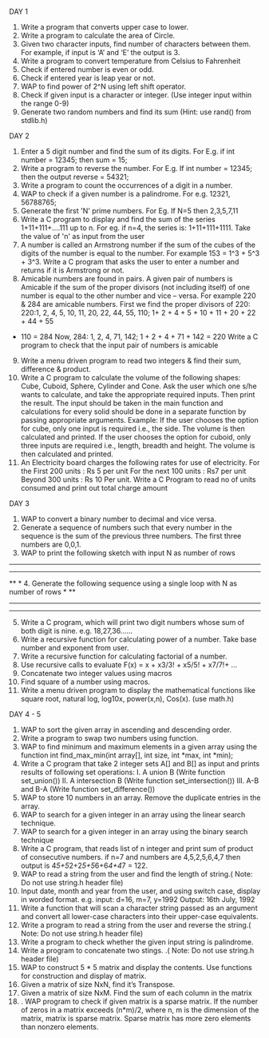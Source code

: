 DAY 1
1. Write a program that converts upper case to lower.
2. Write a program to calculate the area of Circle.
5. Given two character inputs, find number of characters between them. For example, if 
input is ‘A’ and ‘E’ the output is 3.
6. Write a program to convert temperature from Celsius to Fahrenheit 
7. Check if entered number is even or odd.
8. Check if entered year is leap year or not.
9. WAP to find power of 2^N using left shift operator.
10. Check if given input is a character or integer. (Use integer input within the range 0-9)
11. Generate two random numbers and find its sum (Hint: use rand() from stdlib.h)

DAY 2
1. Enter a 5 digit number and find the sum of its digits. For E.g. if int number = 12345; 
then sum = 15;
2. Write a program to reverse the number. For E.g. If int number = 12345; then the 
output reverse = 54321;
3. Write a program to count the occurrences of a digit in a number.
4. WAP to check if a given number is a palindrome. For e.g. 12321, 56788765;
5. Generate the first 'N' prime numbers. For Eg. If N=5 then 2,3,5,7,11
6. Write a C program to display and find the sum of the series 1+11+111+....111 up to n.
For eg. if n=4, the series is: 1+11+111+1111. Take the value of 'n' as input from the 
user
7. A number is called an Armstrong number if the sum of the cubes of the digits of the 
number is equal to the number. For example 153 = 1^3 + 5^3 + 3^3. Write a C 
program that asks the user to enter a number and returns if it is Armstrong or not.
8. Amicable numbers are found in pairs. A given pair of numbers is Amicable if the sum 
of the proper divisors (not including itself) of one number is equal to the other number 
and vice – versa. 
For example 220 & 284 are amicable numbers. First we find the proper divisors of 
220: 
220:1, 2, 4, 5, 10, 11, 20, 22, 44, 55, 110; 1+ 2 + 4 + 5 + 10 + 11 + 20 + 22 + 44 + 55 
+ 110 = 284
Now, 284: 1, 2, 4, 71, 142; 1 + 2 + 4 + 71 + 142 = 220 
Write a C program to check that the input pair of numbers is amicable
9. Write a menu driven program to read two integers & find their sum, difference & 
product.
10. Write a C program to calculate the volume of the following shapes: Cube, Cuboid, 
Sphere, Cylinder and Cone. Ask the user which one s/he wants to calculate, and take 
the appropriate required inputs. Then print the result. The input should be taken in the 
main function and calculations for every solid should be done in a separate function 
by passing appropriate arguments.
Example: If the user chooses the option for cube, only one input is required i.e., the 
side. The volume is then calculated and printed.
If the user chooses the option for cuboid, only three inputs are required i.e., length, 
breadth and height. The volume is then calculated and printed.
11. An Electricity board charges the following rates for use of electricity. 
For the First 200 units : Rs 5 per unit 
For the next 100 units : Rs7 per unit 
Beyond 300 units : Rs 10 Per unit. 
Write a C Program to read no of units consumed and print out total charge amount

DAY 3
1. WAP to convert a binary number to decimal and vice versa.
2. Generate a sequence of numbers such that every number in the sequence is the sum of 
the previous three numbers. The first three numbers are 0,0,1.
3. WAP to print the following sketch with input N as number of rows
****
 ***
  **
   *
4. Generate the following sequence using a single loop with N as number of rows
*
**
***
****
5. Write a C program, which will print two digit numbers whose sum of both digit is 
nine. e.g. 18,27,36......
6. Write a recursive function for calculating power of a number. Take base number and 
exponent from user.
7. Write a recursive function for calculating factorial of a number.
8. Use recursive calls to evaluate F(x) = x + x3/3! + x5/5! + x7/7!+ …
9. Concatenate two integer values using macros
10. Find square of a number using macros.
11. Write a menu driven program to display the mathematical functions like square root, 
natural log, log10x, power(x,n), Cos(x). (use math.h)

DAY 4 - 5
1. WAP to sort the given array in ascending and descending order.
2. Write a program to swap two numbers using function.
3. WAP to find minimum and maximum elements in a given array using the function int 
find_max_min(int array[], int size, int *max, int *min);
4. Write a C program that take 2 integer sets A[] and B[] as input and prints results of 
following set operations:
I. A union B (Write function set_union())
II. A intersection B (Write function set_intersection())
III. A-B and B-A (Write function set_difference())
5. WAP to store 10 numbers in an array. Remove the duplicate entries in the array.
6. WAP to search for a given integer in an array using the linear search technique.
7. WAP to search for a given integer in an array using the binary search technique
8. Write a C program, that reads list of n integer and print sum of product of consecutive 
numbers. if n=7 and numbers are 4,5,2,5,6,4,7 then output is 
4*5+5*2+2*5+5*6+6*4+4*7 = 122.
9. WAP to read a string from the user and find the length of string.( Note: Do not use 
string.h header file)
10. Input date, month and year from the user, and using switch case, display in 
worded format. e.g. input: d=16, m=7, y=1992 
Output: 16th July, 1992
11. Write a function that will scan a character string passed as an argument and convert 
all lower-case characters into their upper-case equivalents.
12. Write a program to read a string from the user and reverse the string.( Note: Do not 
use string.h header file)
13. Write a program to check whether the given input string is palindrome.
14. Write a program to concatenate two stings. .( Note: Do not use string.h header file)
15. WAP to construct 5 * 5 matrix and display the contents. Use functions for 
construction and display of matrix.
16. Given a matrix of size NxN, find it’s Transpose.
17. Given a matrix of size NxM. Find the sum of each column in the matrix
18. . WAP program to check if given matrix is a sparse matrix. If the number of zeros in a 
matrix exceeds (n*m)/2, where n, m is the dimension of the matrix, matrix is sparse 
matrix. Sparse matrix has more zero elements than nonzero elements.
